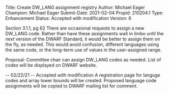 Title:       Create DW_LANG assignment registry
Author:      Michael Eager
Champion:    Michael Eager
Submit-Date: 2021-02-04
Propid:      210204.1
Type:        Enhancement
Status:      Accepted with modification
Version:     6

Section 3.1.1, pg 62
There are occasional requests to assign a new DW_LANG code.  Rather than have
these assignments wait in limbo until the next version of the DWARF Standard, 
it would be better to assign them on the fly, as needed.  This would avoid 
confusion, different languages using the same code, or the long-term use of
values in the user-assigned range.

Proposal:
Committee chair can assign DW_LANG codes as needed.  List of codes will 
be displayed on DWARF website.

--
02/22/21 -- Accepted with modification
A registration page for languge codes and array lower bounds will be created.
Proposed language code assignments will be copied to DWARF mailing list for comment. 
